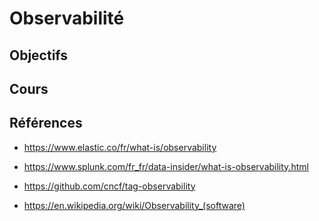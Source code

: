 # Observabilité

## Objectifs

## Cours

## Références

- https://www.elastic.co/fr/what-is/observability
- https://www.splunk.com/fr_fr/data-insider/what-is-observability.html
- https://github.com/cncf/tag-observability

- https://en.wikipedia.org/wiki/Observability_(software)
